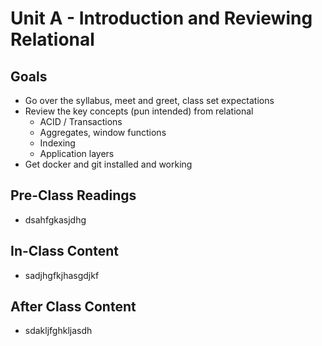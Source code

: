 # Unit A - Introduction and Reviewing Relational

## Goals

- Go over the syllabus, meet and greet, class set  expectations 
- Review the key concepts (pun intended) from relational
  - ACID / Transactions
  - Aggregates, window functions
  - Indexing
  - Application layers
- Get docker and git installed and working

## Pre-Class Readings

- dsahfgkasjdhg

## In-Class Content

- sadjhgfkjhasgdjkf

## After Class Content

- sdakljfghkljasdh